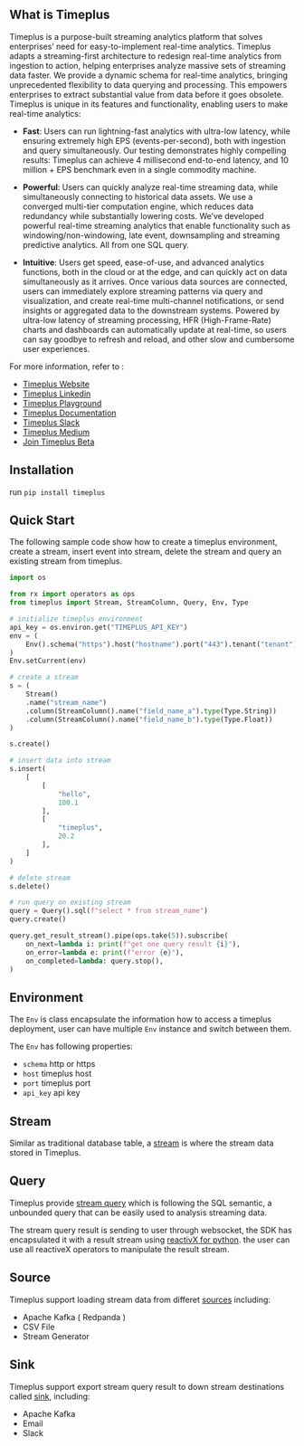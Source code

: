 

## What is Timeplus

Timeplus is a purpose-built streaming analytics platform that solves enterprises’ need for easy-to-implement real-time analytics. Timeplus adapts a streaming-first architecture to redesign real-time analytics from ingestion to action, helping enterprises analyze massive sets of streaming data faster. We provide a dynamic schema for real-time analytics, bringing unprecedented flexibility to data querying and processing. This empowers enterprises to extract substantial value from data before it goes obsolete. Timeplus is unique in its features and functionality, enabling users to make real-time analytics:

- **Fast**: Users can run lightning-fast analytics with ultra-low latency, while ensuring extremely high EPS (events-per-second), both with ingestion and query simultaneously. Our testing demonstrates highly compelling results: Timeplus can achieve 4 millisecond end-to-end latency, and 10 million + EPS benchmark even in a single commodity machine.

- **Powerful**: Users can quickly analyze real-time streaming data, while simultaneously connecting to historical data assets. We use a converged multi-tier computation engine, which reduces data redundancy while substantially lowering costs. We’ve developed powerful real-time streaming analytics that enable functionality such as windowing/non-windowing, late event, downsampling and streaming predictive analytics. All from one SQL query.

- **Intuitive**: Users get speed, ease-of-use, and advanced analytics functions, both in the cloud or at the edge, and can quickly act on data simultaneously as it arrives. Once various data sources are connected, users can immediately explore streaming patterns via query and visualization, and create real-time multi-channel notifications, or send insights or aggregated data to the downstream systems. Powered by ultra-low latency of streaming processing, HFR (High-Frame-Rate) charts and dashboards can automatically update at real-time, so users can say goodbye to refresh and reload, and other slow and cumbersome user experiences.

For more information, refer to :
- [Timeplus Website](https://www.timeplus.com/)
- [Timeplus Linkedin](https://www.linkedin.com/company/timeplusinc/)
- [Timeplus Playground](https://play.timeplus.com/playground)
- [Timeplus Documentation](https://docs.timeplus.com/)
- [Timeplus Slack](https://timepluscommunity.slack.com/)
- [Timeplus Medium](https://medium.com/www-timeplus-com)
- [Join Timeplus Beta](https://www.timeplus.com/) 


## Installation

run `pip install timeplus` 

## Quick Start

The following sample code show how to create a timeplus environment, create a stream, insert event into stream, delete the stream and query an existing stream from timeplus.

```python
import os

from rx import operators as ops
from timeplus import Stream, StreamColumn, Query, Env, Type

# initialize timeplus environment
api_key = os.environ.get("TIMEPLUS_API_KEY")
env = (
    Env().schema("https").host("hostname").port("443").tenant("tenant").api_key(api_key)
)
Env.setCurrent(env)

# create a stream
s = (
    Stream()
    .name("stream_name")
    .column(StreamColumn().name("field_name_a").type(Type.String))
    .column(StreamColumn().name("field_name_b").type(Type.Float))
)

s.create()

# insert data into stream
s.insert(
    [
        [
            "hello",
            100.1
        ],
        [
            "timeplus",
            20.2
        ],
    ]
)

# delete stream
s.delete()

# run query on existing stream
query = Query().sql(f"select * from stream_name")
query.create()

query.get_result_stream().pipe(ops.take(5)).subscribe(
    on_next=lambda i: print(f"get one query result {i}"),
    on_error=lambda e: print(f"error {e}"),
    on_completed=lambda: query.stop(),
)
```

## Environment

The `Env` is class encapsulate the information how to access a timeplus deployment, user can have multiple `Env` instance and switch between them.  

The `Env` has following properties:
- `schema` http or https
- `host` timeplus host 
- `port` timeplus port
- `api_key` api key


## Stream

Similar as traditional database table, a [stream](https://docs.timeplus.com/docs/working-with-streams) is where the stream data stored in Timeplus. 

## Query

Timeplus provide [stream query](https://docs.timeplus.com/docs/stream-query) which is following the SQL semantic, a unbounded query that can be easily used to analysis streaming data.

The stream query result is sending to user through websocket, the SDK has encapsulated it with a result stream using [reactivX for python](https://github.com/ReactiveX/RxPY). the user can use all reactiveX operators to manipulate the result stream.

## Source

Timeplus support loading stream data from differet [sources](https://docs.timeplus.com/docs/source) including:
- Apache Kafka ( Redpanda )
- CSV File
- Stream Generator

## Sink

Timeplus support export stream query result to down stream destinations called [sink](https://docs.timeplus.com/docs/destination), including:
- Apache Kafka
- Email
- Slack

